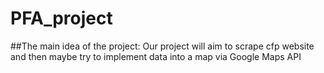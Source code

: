 # PFA_project
##The main idea of the project:
Our project will aim to scrape cfp website and then maybe try to implement data into a map via Google Maps API
